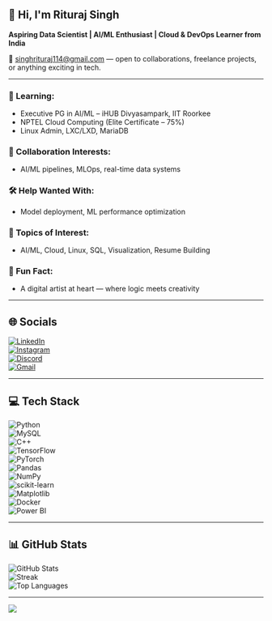 ## 👋 Hi, I'm Rituraj Singh  
**Aspiring Data Scientist | AI/ML Enthusiast | Cloud & DevOps Learner from India**

📩 [singhrituraj114@gmail.com](mailto:singhrituraj114@gmail.com) — open to collaborations, freelance projects, or anything exciting in tech.

---

### 🧠 Learning:
- Executive PG in AI/ML – iHUB Divyasampark, IIT Roorkee  
- NPTEL Cloud Computing (Elite Certificate – 75%)  
- Linux Admin, LXC/LXD, MariaDB  

### 🤝 Collaboration Interests:
- AI/ML pipelines, MLOps, real-time data systems  

### 🛠️ Help Wanted With:
- Model deployment, ML performance optimization  

### 💬 Topics of Interest:
- AI/ML, Cloud, Linux, SQL, Visualization, Resume Building  

### 🎨 Fun Fact:
- A digital artist at heart — where logic meets creativity  

---

## 🌐 Socials  
[![LinkedIn](https://img.shields.io/badge/LinkedIn-0077B5?style=flat&logo=linkedin&logoColor=white)](https://www.linkedin.com/in/rituraj-singh-4b6684273/)  
[![Instagram](https://img.shields.io/badge/Instagram-E4405F?style=flat&logo=instagram&logoColor=white)](https://www.instagram.com/riturajsingh_114/)  
[![Discord](https://img.shields.io/badge/Discord-5865F2?style=flat&logo=discord&logoColor=white)](https://discordapp.com/users/671877752647057460)  
[![Gmail](https://img.shields.io/badge/Gmail-D14836?style=flat&logo=gmail&logoColor=white)](mailto:singhrituraj114@gmail.com)

---

## 💻 Tech Stack  
![Python](https://img.shields.io/badge/python-3670A0?style=flat&logo=python&logoColor=ffdd54)  
![MySQL](https://img.shields.io/badge/mysql-4479A1.svg?style=flat&logo=mysql&logoColor=white)  
![C++](https://img.shields.io/badge/c++-%2300599C.svg?style=flat&logo=c%2B%2B&logoColor=white)  
![TensorFlow](https://img.shields.io/badge/TensorFlow-FF6F00?style=flat&logo=tensorflow&logoColor=white)  
![PyTorch](https://img.shields.io/badge/PyTorch-EE4C2C?style=flat&logo=pytorch&logoColor=white)  
![Pandas](https://img.shields.io/badge/pandas-150458?style=flat&logo=pandas&logoColor=white)  
![NumPy](https://img.shields.io/badge/numpy-013243?style=flat&logo=numpy&logoColor=white)  
![scikit-learn](https://img.shields.io/badge/scikit--learn-F7931E?style=flat&logo=scikit-learn&logoColor=white)  
![Matplotlib](https://img.shields.io/badge/Matplotlib-ffffff?style=flat&logo=matplotlib&logoColor=black)  
![Docker](https://img.shields.io/badge/docker-2496ED?style=flat&logo=docker&logoColor=white)  
![Power BI](https://img.shields.io/badge/Power_BI-F2C811?style=flat&logo=powerbi&logoColor=black)  

---

## 📊 GitHub Stats  
![GitHub Stats](https://github-readme-stats.vercel.app/api?username=Singhrituraj114&theme=github_dark&hide_border=true)  
![Streak](https://github-readme-streak-stats.herokuapp.com?user=Singhrituraj114&theme=github-dark&hide_border=true)  
![Top Languages](https://github-readme-stats.vercel.app/api/top-langs/?username=Singhrituraj114&layout=compact&theme=github_dark&hide_border=true)

---

[![](https://visitcount.itsvg.in/api?id=Singhrituraj114&icon=0&color=0)](https://visitcount.itsvg.in)

<!-- Profile optimized and generated by ChatGPT -->
